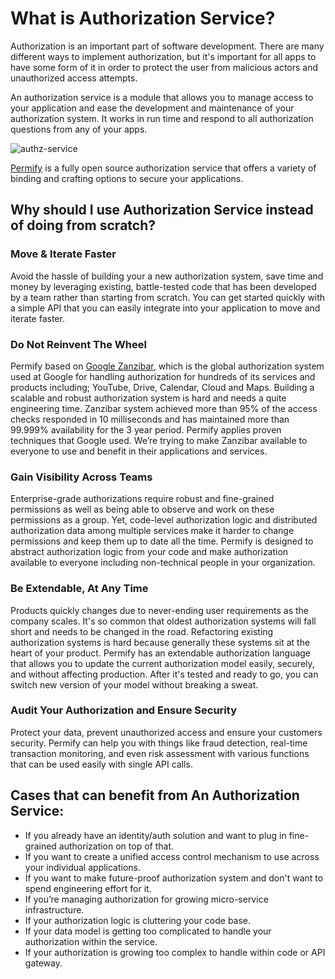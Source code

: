 
# What is Authorization Service?

Authorization is an important part of software development. There are many different ways to implement authorization, but it's important for all apps to have some form of it in order to protect the user from malicious actors and unauthorized access attempts.

An authorization service is a module that allows you to manage access to your application and ease the development and maintenance of your authorization system. It works in run time and respond to all authorization questions from any of your apps.

![authz-service](https://user-images.githubusercontent.com/34595361/196884110-147862c9-3657-4f07-831c-3e0d0e39eccf.png)

[Permify] is a fully open source authorization service that offers a variety of binding and crafting options to secure your applications.

[Permify]: https://github.com/Permify/permify

## Why should I use Authorization Service instead of doing from scratch?

### Move & Iterate Faster 
Avoid the hassle of building your a new authorization system, save time and money by leveraging existing, battle-tested code that has been developed by a team rather than starting from scratch. You can get started quickly with a simple API that you can easily integrate into your application to move and iterate faster.

### Do Not Reinvent The Wheel
Permify based on [Google Zanzibar], which is the global authorization system used at Google for handling authorization for hundreds of its services and products including; YouTube, Drive, Calendar, Cloud and Maps. Building a scalable and robust authorization system is hard and needs a quite engineering time. Zanzibar system achieved more than 95% of the access checks responded in 10 milliseconds and has maintained more than 99.999% availability for the 3 year period. Permify applies proven techniques that Google used. We’re trying to make Zanzibar available to everyone to use and benefit in their applications and services.

[Google Zanzibar]: https://www.permify.co/post/google-zanzibar-in-a-nutshell

### Gain Visibility Across Teams
Enterprise-grade authorizations require robust and fine-grained permissions as well as being able to observe and work on these permissions as a group. Yet, code-level authorization logic and distributed authorization data among multiple services make it harder to change permissions and keep them up to date all the time. Permify is designed to abstract authorization logic from your code and make authorization available to everyone including non-technical people in your organization. 

### Be Extendable, At Any Time
Products quickly changes due to never-ending user requirements as the company scales. It's so common that oldest authorization systems will fall short and needs to be changed in the road. Refactoring existing authorization systems is hard because generally these systems sit at the heart of your product. Permify has an extendable authorization language that allows you to update the current authorization model easily, securely, and without affecting production. After it's tested and ready to go, you can switch new version of your model without breaking a sweat.

### Audit Your Authorization and Ensure Security
Protect your data, prevent unauthorized access and ensure your customers security. Permify can help you with things like fraud detection, real-time transaction monitoring, and even risk assessment with various functions that can be used easily with single API calls.

## Cases that can benefit from An Authorization Service:

- If you already have an identity/auth solution and want to plug in fine-grained authorization on top of that.
- If you want to create a unified access control mechanism to use across your individual applications.
- If you want to make future-proof authorization system and don't want to spend engineering effort for it.
- If you’re managing authorization for growing micro-service infrastructure.
- If your authorization logic is cluttering your code base.
- If your data model is getting too complicated to handle your authorization within the service.
- If your authorization is growing too complex to handle within code or API gateway.

